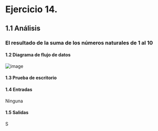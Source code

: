 # Ejercicio 14.
## 1.1 Análisis
### El resultado de la suma de los números naturales de 1 al 10
#### 1.2 Diagrama de flujo de datos
![image](https://user-images.githubusercontent.com/113397533/190953233-257a49c1-1e7b-4fd7-b38c-5e0c2ca6da25.png)
#### 1.3 Prueba de escritorio
#### 1.4 Entradas
Ninguna
#### 1.5 Salidas
S
